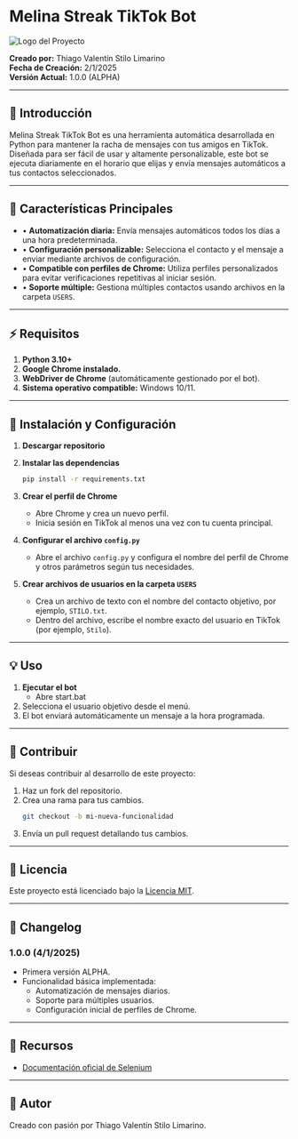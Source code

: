# Melina Streak TikTok Bot

![Logo del Proyecto](icon.ico)

**Creado por:** Thiago Valentín Stilo Limarino  
**Fecha de Creación:** 2/1/2025  
**Versión Actual:** 1.0.0 (ALPHA)  

---

## 🔄 Introducción
Melina Streak TikTok Bot es una herramienta automática desarrollada en Python para mantener la racha de mensajes con tus amigos en TikTok. Diseñada para ser fácil de usar y altamente personalizable, este bot se ejecuta diariamente en el horario que elijas y envía mensajes automáticos a tus contactos seleccionados.

---

## 🔧 Características Principales
- • **Automatización diaria:** Envía mensajes automáticos todos los días a una hora predeterminada.
- • **Configuración personalizable:** Selecciona el contacto y el mensaje a enviar mediante archivos de configuración.
- • **Compatible con perfiles de Chrome:** Utiliza perfiles personalizados para evitar verificaciones repetitivas al iniciar sesión.
- • **Soporte múltiple:** Gestiona múltiples contactos usando archivos en la carpeta `USERS`.

---

## ⚡ Requisitos
1. **Python 3.10+**
2. **Google Chrome instalado.**
3. **WebDriver de Chrome** (automáticamente gestionado por el bot).
4. **Sistema operativo compatible:** Windows 10/11.

---

## 📄 Instalación y Configuración
1. **Descargar repositorio**

3. **Instalar las dependencias**
   ```bash
   pip install -r requirements.txt
   ```

4. **Crear el perfil de Chrome**
   - Abre Chrome y crea un nuevo perfil.
   - Inicia sesión en TikTok al menos una vez con tu cuenta principal.

5. **Configurar el archivo `config.py`**
   - Abre el archivo `config.py` y configura el nombre del perfil de Chrome y otros parámetros según tus necesidades.

6. **Crear archivos de usuarios en la carpeta `USERS`**
   - Crea un archivo de texto con el nombre del contacto objetivo, por ejemplo, `STILO.txt`.
   - Dentro del archivo, escribe el nombre exacto del usuario en TikTok (por ejemplo, `Stilo`).

---

## 💡 Uso
1. **Ejecutar el bot**
   - Abre start.bat
3. Selecciona el usuario objetivo desde el menú.
4. El bot enviará automáticamente un mensaje a la hora programada.

---

## 🔧 Contribuir
Si deseas contribuir al desarrollo de este proyecto:
1. Haz un fork del repositorio.
2. Crea una rama para tus cambios.
   ```bash
   git checkout -b mi-nueva-funcionalidad
   ```
3. Envía un pull request detallando tus cambios.

---

## 🔧 Licencia
Este proyecto está licenciado bajo la [Licencia MIT](LICENSE).

---

## 🎉 Changelog
### 1.0.0 (4/1/2025)
- Primera versión ALPHA.
- Funcionalidad básica implementada:
  - Automatización de mensajes diarios.
  - Soporte para múltiples usuarios.
  - Configuración inicial de perfiles de Chrome.

---

## 🔗 Recursos
- [Documentación oficial de Selenium](https://www.selenium.dev/documentation/)

---

## 🌟 Autor
Creado con pasión por Thiago Valentín Stilo Limarino.

